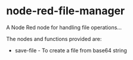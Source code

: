 # node-red-file-manager
A Node Red node for handling file operations...

The nodes and functions provided are:

  * save-file - To create a file from base64 string

